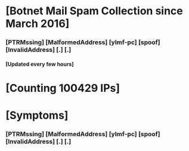 # [Botnet Mail Spam Collection since March 2016]
### [PTRMssing] [MalformedAddress] [ylmf-pc] [spoof] [InvalidAddress] [.] [.]
#### [Updated every few hours]

# [Counting 100429 IPs]

# [Symptoms] 
###   [PTRMssing] [MalformedAddress] [ylmf-pc] [spoof] [InvalidAddress] [.] [.]
